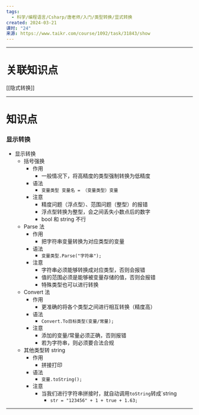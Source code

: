 ```yaml
---
tags:
  - 科学/编程语言/Csharp/唐老师/入门/类型转换/显式转换
created: 2024-03-21
课时: "24"
来源: https://www.taikr.com/course/1092/task/31843/show
---
```


---
# 关联知识点

[[隐式转换]]

---
# 知识点

### 显示转换

- 显示转换
	- 括号强换
		- 作用
			- 一般情况下，将高精度的类型强制转换为低精度
		- 语法
			- `变量类型 变量名 = （变量类型）变量`
		- 注意
			- 精度问题（浮点型）、范围问题（整型）的报错
			- 浮点型转换为整型，会之间丢失小数点后的数字
			- bool 和 string 不行
	- Parse 法
		- 作用
			- 把字符串变量转换为对应类型的变量
		- 语法
			- `变量类型.Parse("字符串");`
		- 注意
			- 字符串必须能够转换成对应类型，否则会报错
			- 值的范围必须是能够被变量存储的值，否则会报错
			- 特殊类型也可以进行转换
	- Convert 法
		- 作用
			- 更准确的将各个类型之间进行相互转换（精度高）
		- 语法
			- `Convert.To目标类型(变量/常量);`
		- 注意
			- 添加的变量/常量必须正确，否则报错
			- 若为字符串，则必须要合法合规
	- 其他类型转 string
		- 作用
			- 拼接打印
		- 语法
			- `变量.toString();`
		- 注意
			- 当我们进行字符串拼接时，就自动调用`toString`转成`string
				- `str = "123456" + 1 + true + 1.63;` 

---